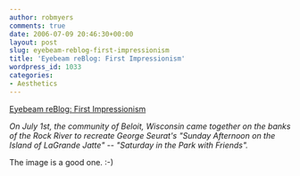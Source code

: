 ```yaml
---
author: robmyers
comments: true
date: 2006-07-09 20:46:30+00:00
layout: post
slug: eyebeam-reblog-first-impressionism
title: 'Eyebeam reBlog: First Impressionism'
wordpress_id: 1033
categories:
- Aesthetics
---
```


[Eyebeam reBlog: First Impressionism](http://www.eyebeam.org/reblog/archives/2006/07/first_impressionism.html)  
  
_On July 1st, the community of Beloit, Wisconsin came together on the banks of the Rock River to recreate George Seurat's "Sunday Afternoon on the Island of LaGrande Jatte" -- "Saturday in the Park with Friends"._  
  
The image is a good one. :-)  


